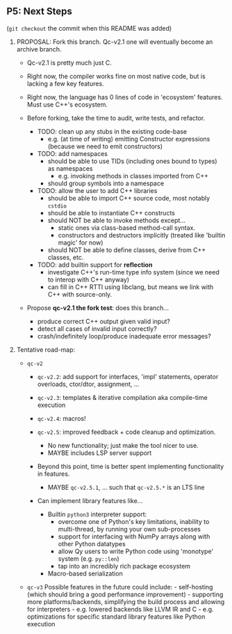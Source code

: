 ## P5: Next Steps

(`git checkout` the commit when this README was added)

1.  PROPOSAL: Fork this branch. Qc-v2.1 one will eventually become an archive branch.
    -   Qc-v2.1 is pretty much just C.
    -   Right now, the compiler works fine on most native code, but is lacking a few key features.
    -   Right now, the language has 0 lines of code in 'ecosystem' features. Must use C++'s ecosystem.
    
    -  Before forking, take the time to audit, write tests, and refactor. 
        -   TODO: clean up any stubs in the existing code-base
            -   e.g. (at time of writing) emitting Constructor expressions (because we need to emit constructors)
        -   TODO: add namespaces
            -   should be able to use TIDs (including ones bound to types) as namespaces
                -   e.g. invoking methods in classes imported from C++
            -   should group symbols into a namespace
        -   TODO: allow the user to add C++ libraries
            -   should be able to import C++ source code, most notably `cstdio`
            -   should be able to instantiate C++ constructs
            -   should NOT be able to invoke methods except...
                -   static ones via class-based method-call syntax.
                -   constructors and destructors implicitly (treated like 'builtin magic' for now)
            -   should NOT be able to define classes, derive from C++ classes, etc.
        -   TODO: add builtin support for **reflection**
            -   investigate C++'s run-time type info system (since we need to interop with C++ anyway)
            -   can fill in C++ RTTI using libclang, but means we link with C++ with source-only.

    -   Propose **qc-v2.1 the fork test**: does this branch...
        -   produce correct C++ output given valid input?
        -   detect all cases of invalid input correctly?
        -   crash/indefinitely loop/produce inadequate error messages?

2.  Tentative road-map:
    -   `qc-v2`
        -   `qc-v2.2`: add support for interfaces, 'impl' statements, operator overloads, ctor/dtor, assignment, ...
        -   `qc-v2.3`: templates & iterative compilation aka compile-time execution
        -   `qc-v2.4`: macros! 
        -   `qc-v2.5`: improved feedback + code cleanup and optimization.
            -   No new functionality; just make the tool nicer to use.
            -   MAYBE includes LSP server support
            
        -   Beyond this point, time is better spent implementing functionality in features.
            -   MAYBE `qc-v2.5.1`, ... such that `qc-v2.5.*` is an LTS line
        
        -   Can implement library features like...
            -   Builtin `python3` interpreter support:
                -   overcome one of Python's key limitations, inability to multi-thread, by running your own 
                    sub-processes
                -   support for interfacing with NumPy arrays along with other Python datatypes
                -   allow Qy users to write Python code using 'monotype' system (e.g. `py::len`)
                -   tap into an incredibly rich package ecosystem
            -   Macro-based serialization

    -   `qc-v3`
            Possible features in the future could include:
            -   self-hosting (which should bring a good performance improvement)
            -   supporting more platforms/backends, simplifying the build process and allowing for interpreters
                -   e.g. lowered backends like LLVM IR and C
                -   e.g. optimizations for specific standard library features like Python execution
